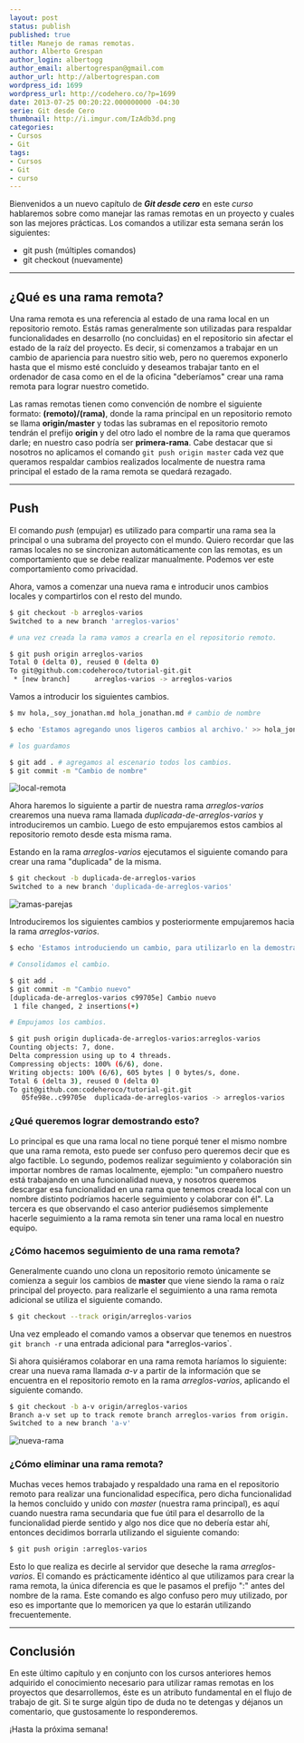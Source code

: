 ```yaml
---
layout: post
status: publish
published: true
title: Manejo de ramas remotas.
author: Alberto Grespan
author_login: albertogg
author_email: albertogrespan@gmail.com
author_url: http://albertogrespan.com
wordpress_id: 1699
wordpress_url: http://codehero.co/?p=1699
date: 2013-07-25 00:20:22.000000000 -04:30
serie: Git desde Cero
thumbnail: http://i.imgur.com/IzAdb3d.png
categories:
- Cursos
- Git
tags:
- Cursos
- Git
- curso
---
```

<p>Bienvenidos a un nuevo capítulo de <strong><em>Git desde cero</em></strong> en este <em>curso</em> hablaremos sobre como manejar las ramas remotas en un proyecto y cuales son las mejores prácticas. Los comandos a utilizar esta semana serán los siguientes:</p>

<ul>
<li>git push (múltiples comandos)</li>
<li>git checkout (nuevamente)</li>
</ul>

<hr />

<h2>¿Qué es una rama remota?</h2>

<p>Una rama remota es una referencia al estado de una rama local en un repositorio remoto. Estás ramas generalmente son utilizadas para respaldar funcionalidades en desarrollo (no concluidas) en el repositorio sin afectar el estado de la raíz del proyecto. Es decir, si comenzamos a trabajar en un cambio de apariencia para nuestro sitio web, pero no queremos exponerlo hasta que el mismo esté concluido y deseamos trabajar tanto en el ordenador de casa como en el de la oficina "deberíamos" crear una rama remota para lograr nuestro cometido.</p>

<p>Las ramas remotas tienen como convención de nombre el siguiente formato: <strong>(remoto)/(rama)</strong>, donde la rama principal en un repositorio remoto se llama <strong>origin/master</strong> y todas las subramas en el repositorio remoto tendrán el prefijo <strong>origin</strong> y del otro lado el nombre de la rama que queramos darle; en nuestro caso podría ser <strong>primera-rama</strong>. Cabe destacar que si nosotros no aplicamos el comando <code>git push origin master</code> cada vez que queramos respaldar cambios realizados localmente de nuestra rama principal el estado de la rama remota se quedará rezagado.</p>

<hr />

<h2>Push</h2>

<p>El comando <em>push</em> (empujar) es utilizado para compartir una rama sea la principal o una subrama del proyecto con el mundo. Quiero recordar que las ramas locales no se sincronizan automáticamente con las remotas, es un comportamiento que se debe realizar manualmente. Podemos ver este comportamiento como privacidad.</p>

<p>Ahora, vamos a comenzar una nueva rama e introducir unos cambios locales y compartirlos con el resto del mundo.</p>

```sh
$ git checkout -b arreglos-varios
Switched to a new branch 'arreglos-varios'

# una vez creada la rama vamos a crearla en el repositorio remoto.

$ git push origin arreglos-varios
Total 0 (delta 0), reused 0 (delta 0)
To git@github.com:codeheroco/tutorial-git.git
 * [new branch]      arreglos-varios -> arreglos-varios
```

<p>Vamos a introducir los siguientes cambios.</p>

```sh
$ mv hola,_soy_jonathan.md hola_jonathan.md # cambio de nombre

$ echo 'Estamos agregando unos ligeros cambios al archivo.' >> hola_jonathan.md

# los guardamos

$ git add . # agregamos al escenario todos los cambios.
$ git commit -m "Cambio de nombre"
```

<p><img src="http://i.imgur.com/3sJzdtN.png" alt="local-remota" /></p>

<p>Ahora haremos lo siguiente a partir de nuestra rama <em>arreglos-varios</em> crearemos una nueva rama llamada <em>duplicada-de-arreglos-varios</em> y introduciremos un cambio. Luego de esto empujaremos estos cambios al repositorio remoto desde esta misma rama.</p>

<p>Estando en la rama <em>arreglos-varios</em> ejecutamos el siguiente comando para crear una rama "duplicada" de la misma.</p>

```sh
$ git checkout -b duplicada-de-arreglos-varios
Switched to a new branch 'duplicada-de-arreglos-varios'
```

<p><img src="http://i.imgur.com/hV0oq98.png" alt="ramas-parejas" /></p>

<p>Introduciremos los siguientes cambios y posteriormente empujaremos hacia la rama <em>arreglos-varios</em>.</p>

```sh
$ echo 'Estamos introduciendo un cambio, para utilizarlo en la demostración.' >> hola_jonathan.md

# Consolidamos el cambio.

$ git add .
$ git commit -m "Cambio nuevo"
[duplicada-de-arreglos-varios c99705e] Cambio nuevo
 1 file changed, 2 insertions(+)

# Empujamos los cambios.

$ git push origin duplicada-de-arreglos-varios:arreglos-varios
Counting objects: 7, done.
Delta compression using up to 4 threads.
Compressing objects: 100% (6/6), done.
Writing objects: 100% (6/6), 605 bytes | 0 bytes/s, done.
Total 6 (delta 3), reused 0 (delta 0)
To git@github.com:codeheroco/tutorial-git.git
   05fe98e..c99705e  duplicada-de-arreglos-varios -> arreglos-varios
```

<h3>¿Qué queremos lograr demostrando esto?</h3>

<p>Lo principal es que una rama local no tiene porqué tener el mismo nombre que una rama remota, esto puede ser confuso pero queremos decir que es algo factible. Lo segundo, podemos realizar seguimiento y colaboración sin importar nombres de ramas localmente, ejemplo: "un compañero nuestro está trabajando en una funcionalidad nueva, y nosotros queremos descargar esa funcionalidad en una rama que tenemos creada local con un nombre distinto podríamos hacerle seguimiento y colaborar con él". La tercera es que observando el caso anterior pudiésemos simplemente hacerle seguimiento a la rama remota sin tener una rama local en nuestro equipo.</p>

<h3>¿Cómo hacemos seguimiento de una rama remota?</h3>

<p>Generalmente cuando uno clona un repositorio remoto únicamente se comienza a seguir los cambios de <strong>master</strong> que viene siendo la rama o raíz principal del proyecto. para realizarle el seguimiento a una rama remota adicional se utiliza el siguiente comando.</p>

```sh
$ git checkout --track origin/arreglos-varios
```

<p>Una vez empleado el comando vamos a observar que tenemos en nuestros <code>git branch -r</code> una entrada adicional para *arreglos-varios`.</p>

<p>Si ahora quisiéramos colaborar en una rama remota haríamos lo siguiente: crear una nueva rama llamada <em>a-v</em> a partir de la información que se encuentra en el repositorio remoto en la rama <em>arreglos-varios</em>, aplicando el siguiente comando.</p>

```sh
$ git checkout -b a-v origin/arreglos-varios
Branch a-v set up to track remote branch arreglos-varios from origin.
Switched to a new branch 'a-v'
```

<p><img src="http://i.imgur.com/CWAYgQA.png" alt="nueva-rama" /></p>

<h3>¿Cómo eliminar una rama remota?</h3>

<p>Muchas veces hemos trabajado y respaldado una rama en el repositorio remoto para realizar una funcionalidad específica, pero dicha funcionalidad la hemos concluido y unido con <em>master</em> (nuestra rama principal), es aquí cuando nuestra rama secundaria que fue útil para el desarrollo de la funcionalidad pierde sentido y algo nos dice que no debería estar ahí, entonces decidimos borrarla utilizando el siguiente comando:</p>

```sh
$ git push origin :arreglos-varios
```

<p>Esto lo que realiza es decirle al servidor que deseche la rama <em>arreglos-varios</em>. El comando es prácticamente idéntico al que utilizamos para crear la rama remota, la única diferencia es que le pasamos el prefijo ":" antes del nombre de la rama. Este comando es algo confuso pero muy utilizado, por eso es importante que lo memoricen ya que lo estarán utilizando frecuentemente.</p>

<hr />

<h2>Conclusión</h2>

<p>En este último capítulo y en conjunto con los cursos anteriores hemos adquirido el conocimiento necesario para utilizar ramas remotas en los proyectos que desarrollemos, éste es un atributo fundamental en el flujo de trabajo de git. Si te surge algún tipo de duda no te detengas y déjanos un comentario, que gustosamente lo responderemos.</p>

<p>¡Hasta la próxima semana!</p>
